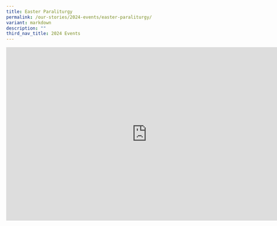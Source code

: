 ```yaml
---
title: Easter Paraliturgy
permalink: /our-stories/2024-events/easter-paraliturgy/
variant: markdown
description: ""
third_nav_title: 2024 Events
---
```

<iframe allowfullscreen="true" height="469" width="760" frameborder="0" src="https://docs.google.com/presentation/d/e/2PACX-1vSWC57TE-Fbz7wTLLuJmUUtBO3SmNQl8gtWhBQcy-CVjON9hDCeEmaeoyp3mCwbMfkxifDwgWuMGTnc/embed?start=true&amp;loop=true&amp;delayms=3000"></iframe>
